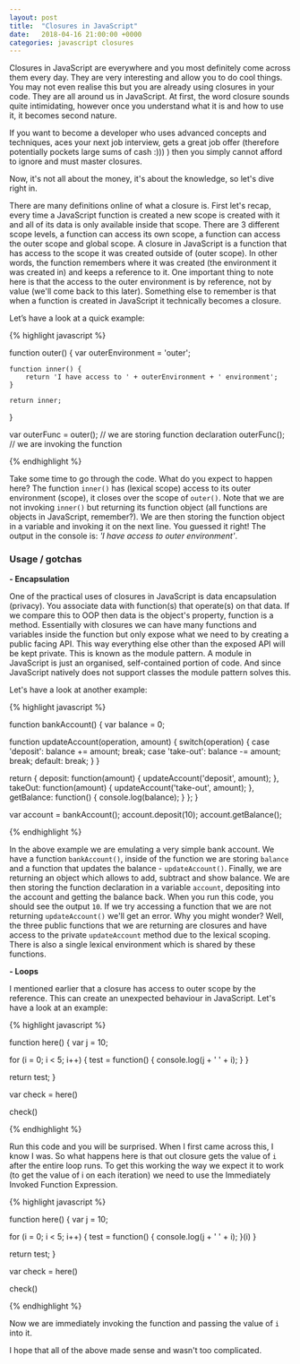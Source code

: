 ```yaml
---
layout: post
title:  "Closures in JavaScript"
date:   2018-04-16 21:00:00 +0000
categories: javascript closures
---
```


Closures in JavaScript are everywhere and you most definitely come across them every day. They are very interesting and allow you to do cool things. You may not even realise this but you are already using closures in your code. They are all around us in JavaScript. At first, the word closure sounds quite intimidating, however once you understand what it is and how to use it, it becomes second nature.

If you want to become a developer who uses advanced concepts and techniques, aces your next job interview, gets a great job offer (therefore potentially pockets large sums of cash :))) ) then you simply cannot afford to ignore and must master closures.

Now, it's not all about the money, it's about the knowledge, so let's dive right in.

There are many definitions online of what a closure is. First let's recap, every time a JavaScript function is created a new scope is created with it and all of its data is only available inside that scope. There are 3 different scope levels, a function can access its own scope, a function can access the outer scope and global scope. A closure in JavaScript is a function that has access to the scope it was created outside of (outer scope). In other words, the function remembers where it was created (the environment it was created in) and keeps a reference to it. One important thing to note here is that the access to the outer environment is by reference, not by value (we'll come back to this later). Something else to remember is that when a function is created in JavaScript it technically becomes a closure.

Let’s have a look at a quick example:

{% highlight javascript %}

function outer() {
    var outerEnvironment = 'outer';

    function inner() {
        return 'I have access to ' + outerEnvironment + ' environment';
    }

    return inner;
}

var outerFunc = outer(); // we are storing function declaration
outerFunc(); // we are invoking the function

{% endhighlight %}

Take some time to go through the code. What do you expect to happen here? The function <code>inner()</code> has (lexical scope) access to its outer environment (scope), it closes over the scope of <code>outer()</code>. Note that we are not invoking <code>inner()</code> but returning its function object (all functions are objects in JavaScript, remember?). We are then storing the function object in a variable and invoking it on the next line. You guessed it right! The output in the console is: <i>'I have access to outer environment'</i>.

<h3>Usage / gotchas</h3>

<b>- Encapsulation</b>

One of the practical uses of closures in JavaScript is data encapsulation (privacy). You associate data with function(s) that operate(s) on that data. If we compare this to OOP then data is the object's property, function is a method. Essentially with closures we can have many functions and variables inside the function but only expose what we need to by creating a public facing API. This way everything else other than the exposed API will be kept private. This is known as the module pattern. A module in JavaScript is just an organised, self-contained portion of code. And since JavaScript natively does not support classes the module pattern solves this.

Let's have a look at another example:

{% highlight javascript %}

function bankAccount() {
  var balance = 0;

  function updateAccount(operation, amount) {
    switch(operation) {
      case 'deposit':
        balance += amount;
        break;
      case 'take-out':
        balance -= amount;
        break;
      default:
        break;
    }
  }

  return {
    deposit: function(amount) {
      updateAccount('deposit', amount);
    },
    takeOut: function(amount) {
      updateAccount('take-out', amount);
    },
    getBalance: function() {
      console.log(balance);
    }
  };
}

var account = bankAccount();
account.deposit(10);
account.getBalance();

{% endhighlight %}

In the above example we are emulating a very simple bank account. We have a function <code>bankAccount()</code>, inside of the function we are storing <code>balance</code> and a function that updates the balance - <code>updateAccount()</code>. Finally, we are returning an object which allows to add, subtract and show balance. We are then storing the function declaration in a variable <code>account</code>, depositing into the account and getting the balance back. When you run this code, you should see the output <code>10</code>. If we try accessing a function that we are not returning <code>updateAccount()</code> we'll get an error. Why you might wonder? Well, the three public functions that we are returning are closures and have access to the private <code>updateAccount</code> method due to the lexical scoping. There is also a single lexical environment which is shared by these functions.

<b>- Loops</b>

I mentioned earlier that a closure has access to outer scope by the reference. This can create an unexpected behaviour in JavaScript. Let's have a look at an example:

{% highlight javascript %}

function here() {
  var j = 10;

  for (i = 0; i < 5; i++) {
    test = function() {
      console.log(j + ' ' + i);
    }
  }

  return test;
}

var check = here()

check()

{% endhighlight %}

Run this code and you will be surprised. When I first came across this, I know I was. So what happens here is that out closure gets the value of <code>i</code> after the entire loop runs. To get this working the way we expect it to work (to get the value of i on each iteration) we need to use the Immediately Invoked Function Expression.

{% highlight javascript %}

function here() {
  var j = 10;

  for (i = 0; i < 5; i++) {
    test = function() {
      console.log(j + ' ' + i);
    }(i)
  }

  return test;
}

var check = here()

check()

{% endhighlight %}

Now we are immediately invoking the function and passing the value of <code>i</code> into it.

I hope that all of the above made sense and wasn't too complicated.
